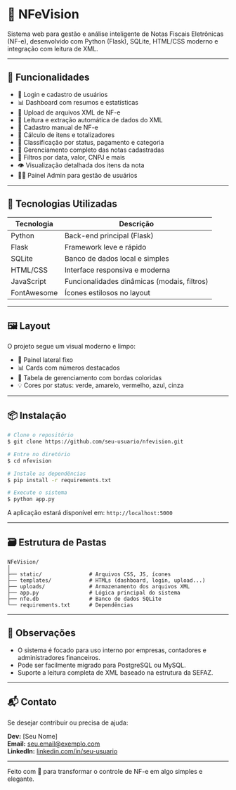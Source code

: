 # 📄 NFeVision

Sistema web para gestão e análise inteligente de Notas Fiscais Eletrônicas (NF-e), desenvolvido com Python (Flask), SQLite, HTML/CSS moderno e integração com leitura de XML.

---

## 🚀 Funcionalidades

- 🔐 Login e cadastro de usuários
- 📊 Dashboard com resumos e estatísticas
- 📁 Upload de arquivos XML de NF-e
- 📄 Leitura e extração automática de dados do XML
- 🧾 Cadastro manual de NF-e
- 🧮 Cálculo de itens e totalizadores
- 🧠 Classificação por status, pagamento e categoria
- 📂 Gerenciamento completo das notas cadastradas
- 📌 Filtros por data, valor, CNPJ e mais
- 👁 Visualização detalhada dos itens da nota
- 👨‍💼 Painel Admin para gestão de usuários

---

## 🧱 Tecnologias Utilizadas

| Tecnologia | Descrição |
|------------|-------------|
| Python     | Back-end principal (Flask) |
| Flask      | Framework leve e rápido |
| SQLite     | Banco de dados local e simples |
| HTML/CSS   | Interface responsiva e moderna |
| JavaScript | Funcionalidades dinâmicas (modais, filtros) |
| FontAwesome | Ícones estilosos no layout |

---

## 🖼 Layout

O projeto segue um visual moderno e limpo:

- 🎨 Painel lateral fixo
- 📊 Cards com números destacados
- 🧾 Tabela de gerenciamento com bordas coloridas
- 💡 Cores por status: verde, amarelo, vermelho, azul, cinza

---

## 📦 Instalação

```bash
# Clone o repositório
$ git clone https://github.com/seu-usuario/nfevision.git

# Entre no diretório
$ cd nfevision

# Instale as dependências
$ pip install -r requirements.txt

# Execute o sistema
$ python app.py
```

A aplicação estará disponível em: `http://localhost:5000`

---

## 🗃 Estrutura de Pastas

```
NFeVision/
│
├── static/               # Arquivos CSS, JS, ícones
├── templates/            # HTMLs (dashboard, login, upload...)
├── uploads/              # Armazenamento dos arquivos XML
├── app.py                # Lógica principal do sistema
├── nfe.db                # Banco de dados SQLite
└── requirements.txt      # Dependências
```

---

## 📘 Observações

- O sistema é focado para uso interno por empresas, contadores e administradores financeiros.
- Pode ser facilmente migrado para PostgreSQL ou MySQL.
- Suporte a leitura completa de XML baseado na estrutura da SEFAZ.

---

## 📬 Contato

Se desejar contribuir ou precisa de ajuda:

**Dev:** [Seu Nome]  
**Email:** seu.email@exemplo.com  
**LinkedIn:** [linkedin.com/in/seu-usuario](https://linkedin.com/in/seu-usuario)

---

Feito com 💙 para transformar o controle de NF-e em algo simples e elegante.
